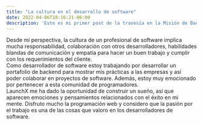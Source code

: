 ```yaml
---
title: "La cultura en el desarrollo de software"
date: 2022-04-06T18:16:21-06:00
description: 'Este es mi primer post de la travesía en la Misión de Backend con Node JS de Launch X.'
---
```


Desde mi perspectiva, la cultura de un profesional de software implica mucha responsabilidad, colaboración con otros desarrolladores, habilidades blandas de comunicación y empatía para hacer un buen trabajo y cumplir con los requerimientos del cliente.  
Como desarrollador de software estoy trabajando por desarrollar un portafolio de backend para mostrar mis prácticas a las empresas y así poder colaborar en proyectos de software. Además, estoy muy emocionado por pertenecer a esta comunidad de programadores.  
LaunchX me ha dado la oportunidad de construir un sueño, así que aparecen emociones y pensamientos relacionados con el éxito en mi mente. Disfruto mucho la programación web y considero que la pasión por el trabajo es una de las cosas que valoro en los desarrolladores de software.
